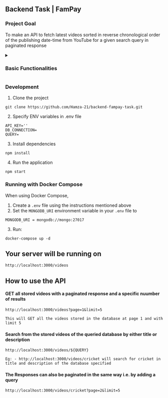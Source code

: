 ## Backend Task | FamPay

### Project Goal

To make an API to fetch latest videos sorted in reverse chronological order of the publishing date-time from YouTube for a given search query in paginated response

<details>
  <summary> <h3> Basic Functionalities </h3> </summary>

- Cron job that calls the YouTube API continuously in background (async) with a 30s interval for fetching the latest videos for a predefined search query and stores the data of videos in the mongoDB database with queried collections.
- A GET API which returns the stored video data in a paginated response sorted in descending order of published datetime.
- A basic search API to search the stored videos using their title and description.
</details>

### Development

1. Clone the project

`git clone https://github.com/Hamza-21/backend-fampay-task.git`

2. Specify ENV variables in .env file

```
API_KEY=''
DB_CONNECTION=
QUERY=
```

3. Install dependencies

`npm install`

4. Run the application

`npm start`

### Running with Docker Compose

When using Docker Compose, 

1. Create a `.env` file using the instructions mentioned above
2. Set the `MONGODB_URI` environment variable in your `.env` file to

```
MONGODB_URI = mongodb://mongo:27017
```
3. Run:

```
docker-compose up -d
```
## Your server will be running on 
```
http://localhost:3000/videos
```

## How to use the API

#### GET all stored videos with a paginated response and a specific nuumber of results
```
http://localhost:3000/videos?page=1&limit=5

This will GET all the videos stored in the database at page 1 and with limit 5
```

#### Search from the stored videos of the queried database by either title or description
```
http://localhost:3000/videos/${QUERY}

Eg: - http://localhost:3000/videos/cricket will search for cricket in title and description of the database specified
```

#### The Responses can also be paginated in the same way i.e. by adding a query 

```
http://localhost:3000/videos/cricket?page=2&limit=5
```
